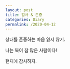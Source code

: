 ```yaml
---
layout: post
title: 감사 & 존중
categories: Diary
permalink: /2020-04-12
---
```


상대를 존중하는 마음 잃지 않기.

나는 복이 참 많은 사람이다!

현재에 감사하자.